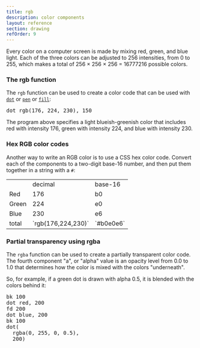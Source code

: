 ```yaml
---
title: rgb
description: color components
layout: reference
section: drawing
refOrder: 9
---
```


Every color on a computer screen is made by mixing
red, green, and blue light.  Each of the three
colors can be adjusted to 256 intensities, from 0 to 255,
which makes a total of
<nobr>256 &times; 256 &times; 256 = 16777216</nobr>
possible colors.

<h3>The rgb function</h3>

The `rgb` function can be used to create a color
code that can be used with [`dot`](dot.html) or
[`pen`](pen.html) or [`fill`](fill.ntml):

<pre class="jumbo">
dot <span data-dfn="RGB color">rgb(176, 224, 230)</span>, <span data-dfn="diameter">150</span>
</pre>

The program above specifies a light blueish-greenish color that
includes red with intensity 176, green with intensity 224,
and blue with intensity 230.

<h3>Hex RGB color codes</h3>

Another way to write an RGB color is to use a CSS hex color code.
Convert each of the components to a two-digit base-16 number, and
then put them together in a string with a `#`:

<table>
<tr><td></td><td>decimal</td><td>base-16</td></tr>
<tr><td>Red</td><td>176</td><td>b0</td></tr>
<tr><td>Green</td><td>224</td><td>e0</td></tr>
<tr><td>Blue</td><td>230</td><td>e6</td></tr>
<tr><td>total</td><td>`rgb(176,224,230)`</td><td>`#b0e0e6`</td></tr>
</table>

<h3>Partial transparency using rgba</h3>

The `rgba` function can be used to create a partially
transparent color code.  The fourth component "a", or "alpha"
value is an opacity level from 0.0 to 1.0 that determines how the
color is mixed with the colors "underneath".

So, for example, if a green dot is drawn with alpha 0.5, it
is blended with the colors behind it:

<pre class="jumbo">
bk 100
dot red, 200
fd 200
dot blue, 200
bk 100
dot(
  rgba(0, 255, 0, <span data-dfn="alpha">0.5</span>),
  200)
</pre>


